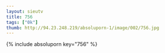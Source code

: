 ```yaml
--- 
layout: sieutv
title: 756
tags: ["0k"]
thumb: http://94.23.248.219/absoluporn-1/image/002/756.jpg
---
```

{% include absoluporn key="756" %} 
